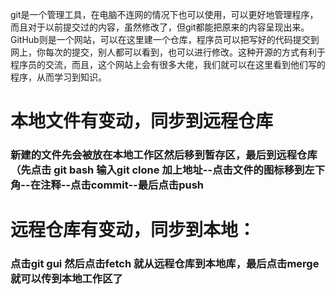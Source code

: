 
git是一个管理工具，在电脑不连网的情况下也可以使用，可以更好地管理程序，而且对于以前提交过的内容，虽然修改了，但git都能把原来的内容呈现出来。
GitHub则是一个网站，可以在这里建一个仓库，程序员可以把写好的代码提交到网上，你每次的提交，别人都可以看到，也可以进行修改。这种开源的方式有利于程序员的交流，而且，这个网站上会有很多大佬，我们就可以在这里看到他们写的程序，从而学习到知识。
# 本地文件有变动，同步到远程仓库
### 新建的文件先会被放在本地工作区然后移到暂存区，最后到远程仓库（先点击 git bash   输入git clone 加上地址--点击文件的图标移到左下角--在注释--点击commit--最后点击push
# 远程仓库有变动，同步到本地：
### 点击git gui 然后点击fetch 就从远程仓库到本地库，最后点击merge就可以传到本地工作区了


